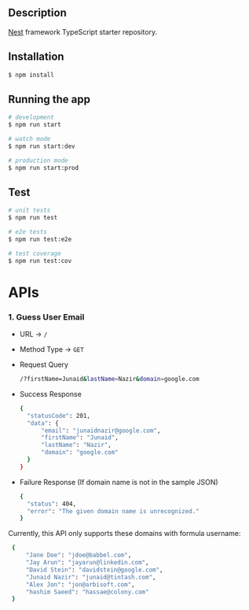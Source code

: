 ## Description

[Nest](https://github.com/nestjs/nest) framework TypeScript starter repository.

## Installation

```bash
$ npm install
```

## Running the app

```bash
# development
$ npm run start

# watch mode
$ npm run start:dev

# production mode
$ npm run start:prod
```

## Test

```bash
# unit tests
$ npm run test

# e2e tests
$ npm run test:e2e

# test coverage
$ npm run test:cov
```
# APIs
### 1. Guess User Email
 * URL -> `/`
 * Method Type -> `GET`
 * Request Query
   ```bash
   /?firstName=Junaid&lastName=Nazir&domain=google.com
   ```
 * Success Response
   ```bash
   {
     "statusCode": 201,
     "data": {
         "email": "junaidnazir@google.com",
         "firstName": "Junaid",
         "lastName": "Nazir",
         "domain": "google.com"
     }
   }
   ```
 * Failure Response (If domain name is not in the sample JSON)
  
   ```bash
   {
     "status": 404,
     "error": "The given domain name is unrecognized."
   }
   ```
    
Currently, this API only supports these domains with formula username:

   ```bash
    {
        "Jane Doe": "jdoe@babbel.com",
        "Jay Arun": "jayarun@linkedin.com",
        "David Stein": "davidstein@google.com",
        "Junaid Nazir": "junaid@tintash.com",
        "Alex Jon": "jon@arbisoft.com",
        "hashim Saeed": "hassae@colony.com"
    }
   ```
